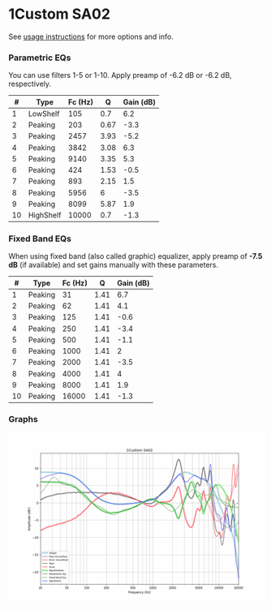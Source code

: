 # 1Custom SA02
See [usage instructions](https://github.com/jaakkopasanen/AutoEq#usage) for more options and info.

### Parametric EQs
You can use filters 1-5 or 1-10. Apply preamp of -6.2 dB or -6.2 dB, respectively.

|   # | Type      |   Fc (Hz) |    Q |   Gain (dB) |
|-----|-----------|-----------|------|-------------|
|   1 | LowShelf  |       105 | 0.7  |         6.2 |
|   2 | Peaking   |       203 | 0.67 |        -3.3 |
|   3 | Peaking   |      2457 | 3.93 |        -5.2 |
|   4 | Peaking   |      3842 | 3.08 |         6.3 |
|   5 | Peaking   |      9140 | 3.35 |         5.3 |
|   6 | Peaking   |       424 | 1.53 |        -0.5 |
|   7 | Peaking   |       893 | 2.15 |         1.5 |
|   8 | Peaking   |      5956 | 6    |        -3.5 |
|   9 | Peaking   |      8099 | 5.87 |         1.9 |
|  10 | HighShelf |     10000 | 0.7  |        -1.3 |

### Fixed Band EQs
When using fixed band (also called graphic) equalizer, apply preamp of **-7.5 dB** (if available) and set gains manually with these parameters.

|   # | Type    |   Fc (Hz) |    Q |   Gain (dB) |
|-----|---------|-----------|------|-------------|
|   1 | Peaking |        31 | 1.41 |         6.7 |
|   2 | Peaking |        62 | 1.41 |         4.1 |
|   3 | Peaking |       125 | 1.41 |        -0.6 |
|   4 | Peaking |       250 | 1.41 |        -3.4 |
|   5 | Peaking |       500 | 1.41 |        -1.1 |
|   6 | Peaking |      1000 | 1.41 |         2   |
|   7 | Peaking |      2000 | 1.41 |        -3.5 |
|   8 | Peaking |      4000 | 1.41 |         4   |
|   9 | Peaking |      8000 | 1.41 |         1.9 |
|  10 | Peaking |     16000 | 1.41 |        -1.3 |

### Graphs
![](./1Custom%20SA02.png)
